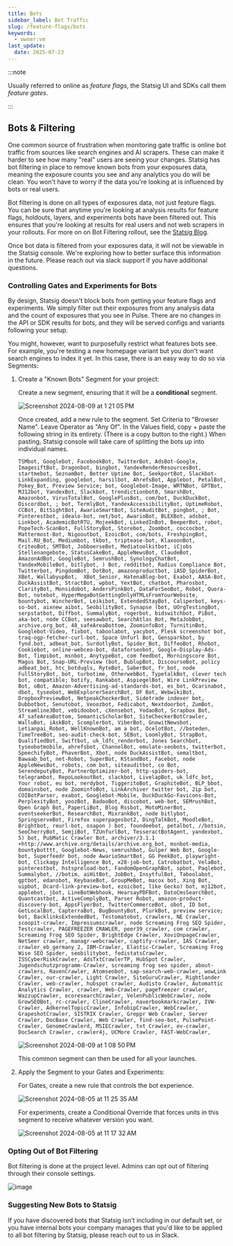 ```yaml
---
title: Bots
sidebar_label: Bot Traffic
slug: /feature-flags/bots
keywords:
  - owner:vm
last_update:
  date: 2025-07-23
---
```


:::note

Usually referred to online as _feature flags_, the Statsig UI and SDKs call them _feature gates_.

:::

## Bots & Filtering

One common source of frustration when monitoring gate traffic is online bot traffic from sources like search engines and AI scrapers. These can make it harder to see how many "real" users are seeing your changes. Statsig has bot filtering in place to remove known bots from your exposures data, meaning the exposure counts you see and any analytics you do will be clean. You won't have to worry if the data you're looking at is influenced by bots or real users.

Bot filtering is done on all types of exposures data, not just feature flags. You can be sure that anytime you're looking at analysis results for feature flags, holdouts, layers, and experiments bots have been filtered out. This ensures that you're looking at results for real users and not web scrapers in your rollouts. For more on on Bot Filtering rollout, see the [Statsig Blog](https://www.statsig.com/blog/guide-online-bot-filtering).

Once bot data is filtered from your exposures data, it will not be viewable in the Statsig console. We're exploring how to better surface this information in the future. Please reach out via slack support if you have additional questions.

### Controlling Gates and Experiments for Bots

By design, Statsig doesn't block bots from getting your feature flags and experiments. We simply filter out their exposures from any analysis data and the count of exposures that you see in Pulse. There are no changes in the API or SDK results for bots, and they will be served configs and variants following your setup.

You might, however, want to purposefully restrict what features bots see. For example, you're testing a new homepage variant but you don't want search engines to index it yet. In this case, there is an easy way to do so via Segments:

1. Create a "Known Bots" Segment for your project:

    Create a new segment, ensuring that it will be a **conditional** segment.

    ![Screenshot 2024-08-09 at 1 21 05 PM](https://github.com/user-attachments/assets/5bc62f62-7613-41d2-bcca-6f89f13baa3a)

    Once created, add a new rule to the segment. Set Criteria to "Browser Name". Leave Operator as "Any Of". In the Values field, copy + paste the following string in its entirety. (There is a copy button to the right.) When pasting, Statsig console will take care of splitting the bots up into individual names.

    ```
    TSMbot, Googlebot, FacebookBot, TwitterBot, AdsBot-Google, ImagesiftBot, Dragonbot, bingbot, YandexRenderResourcesBot, startmebot, SeznamBot, Better Uptime Bot, SeekportBot, Slackbot-LinkExpanding, googlebot, harsilbot, AhrefsBot, Applebot, PetalBot, Pokey_Bot, Preview Service; bot, Googlebot-Image, WRTNBot, GPTBot, MJ12bot, YandexBot, Slackbot, trendictionbot0, SmarshBot, Amazonbot, VirusTotalBot, GooglePlusBot, com/bot, DuckDuckBot, Discordbot, ; bot, TermlyBot, YandexAccessibilityBot, UptimeRobot, CCBot, BitSightBot, AwarioSmartBot, SiteAuditBot, pingbot, ; Bot, Pinterestbot, idealo-bot, net/bot, AwarioBot, BLEXBot, adsbot, Linkbot, AcademicBotRTU, MojeekBot, LinkedInBot, BeeperBot, robot, PopeTech-ScanBot, FullStoryBot, Storebot, Zoombot, coccocbot, Mattermost-Bot, Nigooutbot, EzoicBot, com/bots, FreshpingBot, Mail.RU_Bot, Mediumbot, tkbot, triptease-bot, KlaxoonBot, CriteoBot, SMTBot, JobboerseBot, Mediatoolkitbot, iCjobs Stellenangebote, StatusCakeBot, AppleNewsBot, ClaudeBot, AmazonAdBot, GoogleBot, SemrushBot, SynologyChatBot, YandexMobileBot, bitlybot, ) Bot, redditbot, Radius Compliance Bot, Twitterbot, PingdomBot, DotBot, amazonproductbot, iASD_SpiderBot,  XBot, WallabyupBot,  XBot_Senior, HatenaBlog-bot, Exabot, AASA-Bot, DuckAssistBot, StractBot, wpbot, YextBot, chatbot, Pharosbot, ClarityBot, Monsidobot, AndersPinkBot, DataForSeoBot, Robot, Quora-Bot, notebot, HyperMegaBotGettingOnlyHTMLsFromYourWebsite, bountybot, WincherBot, Leikibot, ExtendedStayBot, Caliperbot, keys-so-bot, aixnew_aibot, SeobilityBot, Synapse (bot, UOrgTestingBot, serpstatbot, Diffbot, SummalyBot, rogerbot, bidswitchbot, PiBot, aka-bot, node CCBot, seesawbot, SearchAtlas Bot, MetaJobBot, archive.org_bot, 48_safeAreaBottom, ZoominfoBot, TurnitinBot, Googlebot-Video, fixbot, taboolabot, yacybot, Plesk screenshot bot, traq-ogp-fetcher-curl-bot, Space Unfurl Bot, Gensparkbot, by fynd.bot, adbeat_bot, SurdotlyBot, Spider_Bot, DiffeoBot, Rhobot, Cookiebot, online-webceo-bot, dataforseobot, Google-Display-Ads-Bot, Timpibot, msnbot, AnytypeBot, com feedbot, Morningscore Bot, Magus Bot, Snap-URL-Preview (bot, BublupBot, DiscourseBot, policy adbeat_bot, htc_botdugls, RyteBot, SaberBot, fr_bot, node FullStoryBot, bot, turbotime, OtherwebBot, TypetalkBot, clever tech bot, compatible; botify, Rankabot, AspiegelBot, Wire LinkPreview Bot, oBot, Amazon-Advertising-ad-standards-bot, es_bot, Ocarinabot,  dbot, tyseobot, WebExplorerSearchBot, DF Bot, WebwikiBot, DropboxPreviewBot, NetpeakCheckerBot, Sidetrade indexer bot, Dubbotbot, Senutobot, Veoozbot, Fedicabot, Nextdoorbot, ZumBot, Streamline3Bot, vebidoobot, cXensebot, YodaoBot, Scrapbox Bot, 47_safeAreaBottom, SemanticScholarBot, SiteCheckerBotCrawler, WalluBot, iAskBot, Scomplerbot, ViberBot, GnowitNewsbot, Letianpai_Robot, WellKnownBot, am a bot, OcelotBot, //boteden, TimeTreeBot, seo-audit-check-bot, SEBot, LoomlyBot, StrapBot, QualifiedBot, Swiftbot, uk_ldfc_renderbot, Jones Searchbot, tyseobotmobile, ahrefsbot, ChannelBot, emulate-seobots, twitterbot, SpeechifyBot, PhaverBot, Xbot, node DuckAssistBot, semaltbot, Bawaab_bot, net-Robot, SuperBot, KStandBot, Facebot, node AppleNewsBot, robots, com bot, siteauditbot, co Bot, SerendeputyBot, PartnerOptimizer-bot, http-spiders-bot, telegrambot, RepoLookoutBot, slackbot, LivelapBot, uk_ldfc_bot, Your robot, eu bot, nerdybot, TiggeritoBot, GraphiteBot, BLP_bbot, domainsbot, node ZoominfoBot, LinkArchiver twitter bot, 2ip bot, COIBotParser, exabot, Googlebot-Mobile, DuckDuckGo-Favicons-Bot, PerplexityBot, yoozBot, BadooBot, discobot, web-bot, SEMrushBot, Open Graph Bot, PaperLiBot, Blog Rssbot, MotoMinerBot, eventseekerBot, ResearchBot, MixrankBot, node bitlybot, SpringserveBot, Firefox superpagesbot2, DingTalkBot, MoodleBot, Brightbot, reurl-bot, osapon ) bot, foundeebot, petalbot, //botsin, SeoCherryBot, SemjiBot, TZUnfurlBot, TesseractBotAgent, yandexbot, 5) bot, PubMatic Crawler Bot, archiver/3.1.1 +http://www.archive.org/details/archive.org_bot, msnbot-media, bountybotttt, Googlebot-News, semrushbot, Gulper Web Bot, Google-bot, Superfeedr bot, node AwarioSmartBot, GG PeekBot, playwright-bot, Clickagy Intelligence Bot, x28-job-bot, Catrobatbot, VelaBot, pinterestbot, hstspreload-bot, FandomOpenGraphBot, spbot, Paqlebot, Summalybot, //botim, aiHitBot, JobBot, InsytfulBot, Taboolabot, gptbot, edansbot, KeybaseBot, GroupMeBot, macox bot, Xing Bot, uipbot, Dcard-link-preview-bot, ezoicbot, like Gecko) bot, mj12bot, applebot, jbot, LineBotWebhook, HearsayPDFBot, DatoCmsSearchBot, Quantcastbot, ActiveComplyBot, Parser Robot, amazon-product-discovery-bot, AppsFlyerBot, TwitterCommerceBot, obot, ID bot, GetLocalBot, CapterraBot, BugBountyBot, PlurkBot, preview service; bot, BacklinksExtendedBot, Testomatobot, crawlers, NE Crawler, scoopit-crawler, Impressumscrawler, node Screaming Frog SEO Spider, Testcrawler, PAGEFREEZER CRAWLER, peer39_crawler, com crawler, Screaming Frog SEO Spider, BrightEdge Crawler, XoviOnpageCrawler, NetSeer crawler, managr-webcrawler, captify-crawler, IAS Crawler, crawler_eb_germany_2, IBM-Crawler, Elastic-Crawler, Screaming Frog Wise SEO Spider, seobilitybot, fedistatsCrawler, ISSCyberRiskCrawler, AdsTxtCrawlerTP, HubSpot Crawler, Jugendschutzprogramm-Crawler, screaming frog seo spider, about-crawlers, RavenCrawler, Atomseobot, sap-search-web-crawler, wowLink Crawler, our-crawler, Light Crawler, SiteGuruCrawler, Rightlander Crawler, web-crawler, hubspot crawler, Audisto Crawler, Automattic Analytics Crawler, crawler, Web-Crawler, pagefreezer crawler, WazzupCrawler, ecoresearchCrawler, VelenPublicWebCrawler, node GrowSEOBot, rc-crawler, ClineCrawler, naverbookmarkcrawler, IVW-Crawler, AdkernelTopicCrawler, InfobipCrawler, WebCrawler, GrapeshotCrawler, SISTRIX Crawler, Greppr Web Crawler, Server Crawler, DocBase Crawler, Web Crawler, find-seo-bot, PulsePoint-Crawler, GenomeCrawlerd, MSIECrawler, txt Crawler, ev-crawler, DocSearch Crawler, crawler4j, UCMore Crawler, FAST-WebCrawler,
    ```
  
    ![Screenshot 2024-08-09 at 1 08 50 PM](https://github.com/user-attachments/assets/97c1cdfe-9d65-42ae-acc7-ed47b583fce6)

    This common segment can then be used for all your launches.


3. Apply the Segment to your Gates and Experiments:

    For Gates, create a new rule that controls the bot experience.

    ![Screenshot 2024-08-05 at 11 25 35 AM](https://github.com/user-attachments/assets/d6b51af0-ecfc-49c4-9e48-73bd276836ef)

    For experiments, create a Conditional Override that forces units in this segment to receive whatever version you want.

    ![Screenshot 2024-08-05 at 11 17 32 AM](https://github.com/user-attachments/assets/97ec1bcd-6f03-4b51-b0fe-9859f11559b1)

### Opting Out of Bot Filtering

Bot filtering is done at the project level. Admins can opt out of filtering through their console settings.

![image](https://github.com/user-attachments/assets/4c171000-6733-4136-a383-4cfd2b738ccb)

### Suggesting New Bots to Statsig

If you have discovered bots that Statsig isn't including in our default set, or you have internal bots your company manages that you'd like to be applied to all bot filtering by Statsig, please reach out to us in Slack.
